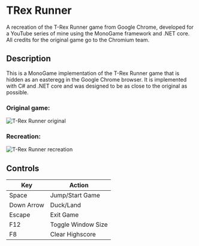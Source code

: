 # TRex Runner
A recreation of the T-Rex Runner game from Google Chrome, developed for a YouTube series of mine using the MonoGame framework and .NET core. All credits for the original game go to the Chromium team.

## Description
This is a MonoGame implementation of the T-Rex Runner game that is hidden as an easteregg in the Google Chrome browser. It is implemented with C# and .NET core and was designed to be as close to the original as possible.

### Original game:
![T-Rex Runner original](https://i.imgur.com/JWYfCy4.gif)

### Recreation:
![T-Rex Runner recreation](https://i.imgur.com/xaDLb0P.gif)

## Controls

Key | Action
----|-------
Space | Jump/Start Game
Down Arrow | Duck/Land
Escape | Exit Game
F12 | Toggle Window Size
F8 | Clear Highscore

